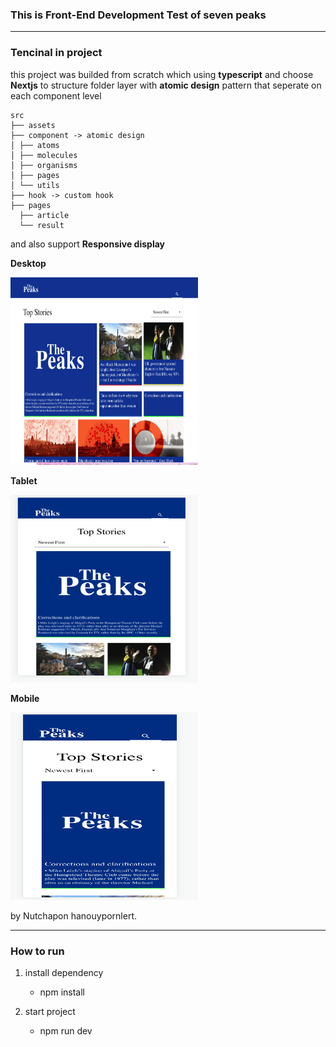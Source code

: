 ### This is **Front-End Development Test** of seven peaks

---

### Tencinal in project

this project was builded from scratch which using **typescript** and choose **Nextjs** to structure folder layer with **atomic design** pattern that seperate on each component level

```
src
├── assets
├── component -> atomic design
│ ├── atoms
│ ├── molecules
│ ├── organisms
│ ├── pages
│ └── utils
├── hook -> custom hook
├── pages
  ├── article
  └── result
```

and also support **Responsive display**

**Desktop**

<img src='./public/desktop.png' width=300px height=300px>

**Tablet**

<img src='./public/tablet.png' width=300px height=300px>

**Mobile**

<img src='./public/mobile.png' width=300px height=300px>

by Nutchapon hanouypornlert.

---

### How to run

1. install dependency

   - npm install

2. start project

   - npm run dev
